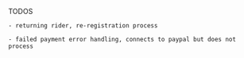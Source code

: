TODOS

	- returning rider, re-registration process

	- failed payment error handling, connects to paypal but does not process